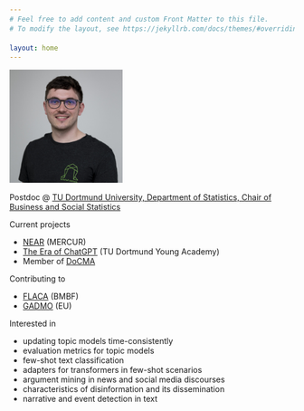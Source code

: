 ```yaml
---
# Feel free to add content and custom Front Matter to this file.
# To modify the layout, see https://jekyllrb.com/docs/themes/#overriding-theme-defaults

layout: home
---
```


<img src="/assets/rieger_sq.jpg" alt="Portrait photo of Jonas Rieger" width="200"/>

Postdoc @ [TU Dortmund University, Department of Statistics, Chair of Business and Social Statistics](https://lwus.statistik.tu-dortmund.de/en/chair/team/rieger/)

Current projects
* [NEAR](https://mercur-research.de/projekte/default-965d0286c32926baad7590bc6832af18/default-04727dd8b792300a077374ed57e38762) (MERCUR)
* [The Era of ChatGPT](https://jonasrieger.github.io/2023/06/29/academy.html) (TU Dortmund Young Academy)
* Member of [DoCMA](https://docma.tu-dortmund.de/)

Contributing to
* [FLACA](https://www.wiso.uni-hamburg.de/flaca) (BMBF)
* [GADMO](https://gadmo.eu/) (EU)

Interested in
* updating topic models time-consistently
* evaluation metrics for topic models
* few-shot text classification
* adapters for transformers in few-shot scenarios
* argument mining in news and social media discourses
* characteristics of disinformation and its dissemination
* narrative and event detection in text
